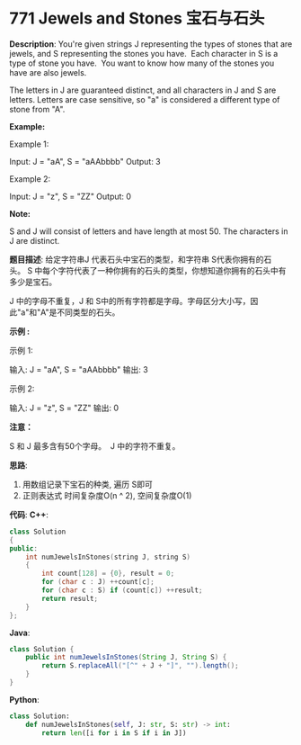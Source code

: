# 771 Jewels and Stones 宝石与石头

__Description__:
You're given strings J representing the types of stones that are jewels, and S representing the stones you have.  Each character in S is a type of stone you have.  You want to know how many of the stones you have are also jewels.

The letters in J are guaranteed distinct, and all characters in J and S are letters. Letters are case sensitive, so "a" is considered a different type of stone from "A".

__Example:__

Example 1:

Input: J = "aA", S = "aAAbbbb"
Output: 3

Example 2:

Input: J = "z", S = "ZZ"
Output: 0

__Note:__

S and J will consist of letters and have length at most 50.
The characters in J are distinct.

__题目描述__:
给定字符串J 代表石头中宝石的类型，和字符串 S代表你拥有的石头。 S 中每个字符代表了一种你拥有的石头的类型，你想知道你拥有的石头中有多少是宝石。

J 中的字母不重复，J 和 S中的所有字符都是字母。字母区分大小写，因此"a"和"A"是不同类型的石头。

__示例 :__

示例 1:

输入: J = "aA", S = "aAAbbbb"
输出: 3

示例 2:

输入: J = "z", S = "ZZ"
输出: 0

__注意：__

S 和 J 最多含有50个字母。
 J 中的字符不重复。

__思路__:

1. 用数组记录下宝石的种类, 遍历 S即可
2. 正则表达式
时间复杂度O(n ^ 2), 空间复杂度O(1)

__代码__:
__C++__:

```C++
class Solution 
{
public:
    int numJewelsInStones(string J, string S) 
    {
        int count[128] = {0}, result = 0;
        for (char c : J) ++count[c];
        for (char c : S) if (count[c]) ++result;
        return result;
    }
};
```

__Java__:

```Java
class Solution {
    public int numJewelsInStones(String J, String S) {
        return S.replaceAll("[^" + J + "]", "").length();
    }
}
```

__Python__:

```Python
class Solution:
    def numJewelsInStones(self, J: str, S: str) -> int:
        return len([i for i in S if i in J])
```
